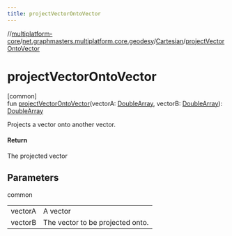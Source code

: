```yaml
---
title: projectVectorOntoVector
---
```

//[multiplatform-core](../../../index.html)/[net.graphmasters.multiplatform.core.geodesy](../index.html)/[Cartesian](index.html)/[projectVectorOntoVector](project-vector-onto-vector.html)



# projectVectorOntoVector



[common]\
fun [projectVectorOntoVector](project-vector-onto-vector.html)(vectorA: [DoubleArray](https://kotlinlang.org/api/latest/jvm/stdlib/kotlin/-double-array/index.html), vectorB: [DoubleArray](https://kotlinlang.org/api/latest/jvm/stdlib/kotlin/-double-array/index.html)): [DoubleArray](https://kotlinlang.org/api/latest/jvm/stdlib/kotlin/-double-array/index.html)



Projects a vector onto another vector.



#### Return



The projected vector



## Parameters


common

| | |
|---|---|
| vectorA | A vector |
| vectorB | The vector to be projected onto. |




